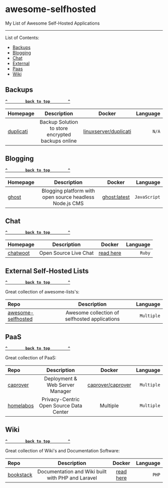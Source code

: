 # awesome-selfhosted

My List of Awesome Self-Hosted Applications

--------------------

List of Contents:

- [Backups](#backups)
- [Blogging](#blogging)
- [Chat](#chat)
- [External](#external-self-hosted-lists)
- [Paas](#paas)
- [Wiki](#wiki)

## Backups

**[`^        back to top        ^`](#)**

| Homepage | Description | Docker   | Language   |
| :------- | :---------: | :------: | ---------: |
| [duplicati](https://www.duplicati.com/) | Backup Solution to store encrypted backups online | [linuxserver/duplicati](https://hub.docker.com/r/linuxserver/duplicati/) | `N/A` |

## Blogging

**[`^        back to top        ^`](#)**

| Homepage | Description | Docker   | Language   |
| :------- | :---------: | :------: | ---------: |
| [ghost](https://ghost.org/) | Blogging platform with open source headless Node.js CMS | [ghost:latest](https://hub.docker.com/_/ghost) | `JavaScript` |

## Chat

**[`^        back to top        ^`](#)**

| Homepage | Description | Docker   | Language   |
| :------- | :---------: | :------: | ---------: |
| [chatwoot](https://github.com/chatwoot/chatwoot) | Open Source Live Chat | [read here](https://www.chatwoot.com/docs/installation-guide-docker) | `Ruby` |


## External Self-Hosted Lists

**[`^        back to top        ^`](#)**

Great collection of awesome-lists's:

| Repo           | Description  | Language     |
| :------------- | :----------: | -----------: |
| [awesome-selfhosted](awesome-selfhosted/awesome-selfhosted) | Awesome collection of selfhosted applications   | `Multiple`    |

## PaaS

**[`^        back to top        ^`](#)**

Great collection of PaaS:

| Repo           | Description  | Docker   | Language     |
| :------------- | :----------: | :------: | -----------: |
| [caprover](https://caprover.com/) | Deployment & Web Server Manager | [caprover/caprover](https://hub.docker.com/r/caprover/caprover) | `Multiple` |
| [homelabos](https://gitlab.com/NickBusey/HomelabOS) | Privacy-Centric Open Source Data Center | Multiple | `Multiple` | 

## Wiki

**[`^        back to top        ^`](#)**

Great collection of Wiki's and Documentation Software:

| Repo           | Description  | Docker   | Language     |
| :------------- | :----------: | :------: | -----------: |
| [bookstack](https://github.com/BookStackApp/BookStack) | Documentation and Wiki built with PHP and Laravel | [read here](https://github.com/BookStackApp/BookStack#-development-using-docker) | `PHP` |

